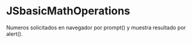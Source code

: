 # JSbasicMathOperations

Numeros solicitados en navegador por prompt() y muestra resultado por alert().
